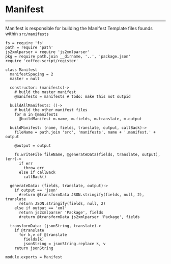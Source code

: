 # Manifest
-----

Manifest is responsible for building the Manifest Template files founds within
`src/manifests`

    fs = require 'fs'
    path = require 'path'
    js2xmlparser = require 'js2xmlparser'
    pkg = require path.join __dirname, '..', 'package.json'
    require 'coffee-script/register'

    class Manifest
      manifestSpacing = 2
      master = null

      constructor: (manifests)->
        # build the master manifest
        @manifests = manifests # todo: make this not sutpid

      buildAllManifests: ()->
        # build the other manifest files
        for m in @manifests
          @buildManifest m.name, m.fields, m.translate, m.output

      buildManifest: (name, fields, translate, output, callBack)->
        fileName = path.join 'src', 'manifests', name + '.manifest.' + output
        
        @output = output

        fs.writeFile fileName, @generateData(fields, translate, output), (err)->
          if err
            throw err
          else if callBack
            callBack()

      generateData: (fields, translate, output)->
        if output == 'json'
          #return @transformData JSON.stringify(fields, null, 2), translate
          return JSON.stringify(fields, null, 2)
        else if output == 'xml'
          return js2xmlparser 'Package', fields
          #return @transformData js2xmlparser 'Package', fields

      transformData: (jsonString, translate)->
        if @translate
          for k,v of @translate
            fields[k]
            jsonString = jsonString.replace k, v
        return jsonString

    module.exports = Manifest